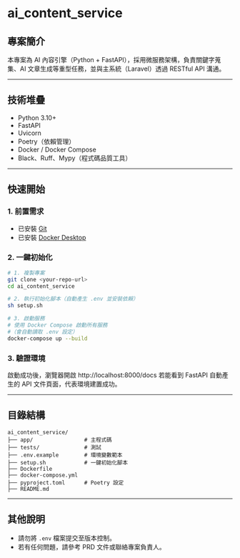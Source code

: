 <!-- @format -->

# ai_content_service

## 專案簡介

本專案為 AI 內容引擎（Python + FastAPI），採用微服務架構，負責關鍵字蒐集、AI 文章生成等重型任務，並與主系統（Laravel）透過 RESTful API 溝通。

---

## 技術堆疊

- Python 3.10+
- FastAPI
- Uvicorn
- Poetry（依賴管理）
- Docker / Docker Compose
- Black、Ruff、Mypy（程式碼品質工具）

---

## 快速開始

### 1. 前置需求

- 已安裝 [Git](https://git-scm.com/)
- 已安裝 [Docker Desktop](https://www.docker.com/products/docker-desktop/)

### 2. 一鍵初始化

```bash
# 1. 複製專案
git clone <your-repo-url>
cd ai_content_service

# 2. 執行初始化腳本（自動產生 .env 並安裝依賴）
sh setup.sh

# 3. 啟動服務
# 使用 Docker Compose 啟動所有服務
#（會自動讀取 .env 設定）
docker-compose up --build
```

### 3. 驗證環境

啟動成功後，瀏覽器開啟 http://localhost:8000/docs
若能看到 FastAPI 自動產生的 API 文件頁面，代表環境建置成功。

---

## 目錄結構

```
ai_content_service/
├── app/                # 主程式碼
├── tests/              # 測試
├── .env.example        # 環境變數範本
├── setup.sh            # 一鍵初始化腳本
├── Dockerfile
├── docker-compose.yml
├── pyproject.toml      # Poetry 設定
├── README.md
```

---

## 其他說明

- 請勿將 `.env` 檔案提交至版本控制。
- 若有任何問題，請參考 PRD 文件或聯絡專案負責人。
